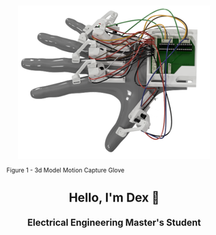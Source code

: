 <p align="center">
  <img src="https://raw.githubusercontent.com/Dexray200/Dexray200/master/HandRender.png" width="450"/>
</p>
<div align="left">
  Figure 1 - 3d Model Motion Capture Glove
</div>

<h1 align="center">Hello, I'm Dex 🤙</h1>
<h2 align="center">Electrical Engineering Master's Student</h2>


